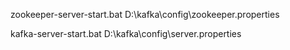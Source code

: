 zookeeper-server-start.bat D:\kafka\config\zookeeper.properties

kafka-server-start.bat D:\kafka\config\server.properties
